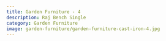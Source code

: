 ```yaml
---
title: Garden Furniture - 4
description: Raj Bench Single
category: Garden Furniture
image: garden-furniture/garden-furniture-cast-iron-4.jpg
---
```

